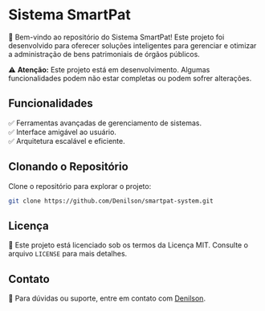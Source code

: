 # Sistema SmartPat

🚀 Bem-vindo ao repositório do Sistema SmartPat! Este projeto foi desenvolvido para oferecer soluções inteligentes para gerenciar e otimizar a administração de bens patrimoniais de órgãos públicos.

⚠️ **Atenção:** Este projeto está em desenvolvimento. Algumas funcionalidades podem não estar completas ou podem sofrer alterações.

## Funcionalidades

✅ Ferramentas avançadas de gerenciamento de sistemas.  
✅ Interface amigável ao usuário.  
✅ Arquitetura escalável e eficiente.

## Clonando o Repositório

Clone o repositório para explorar o projeto:
```bash
git clone https://github.com/Denilson/smartpat-system.git
```

## Licença

📜 Este projeto está licenciado sob os termos da Licença MIT. Consulte o arquivo `LICENSE` para mais detalhes.

## Contato

📧 Para dúvidas ou suporte, entre em contato com [Denilson](mailto:your-email@example.com).
